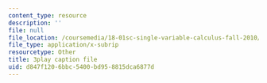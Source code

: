 ```yaml
---
content_type: resource
description: ''
file: null
file_location: /coursemedia/18-01sc-single-variable-calculus-fall-2010/d847f1206bbc5400bd958815dca6877d_MK_0QHbUnIA.vtt
file_type: application/x-subrip
resourcetype: Other
title: 3play caption file
uid: d847f120-6bbc-5400-bd95-8815dca6877d
---
```

